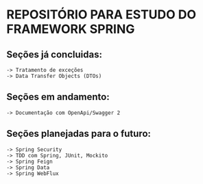 # REPOSITÓRIO PARA ESTUDO DO FRAMEWORK SPRING

## Seções já concluidas:
    -> Tratamento de exceções
    -> Data Transfer Objects (DTOs)

## Seções em andamento:
    -> Documentação com OpenApi/Swagger 2

## Seções planejadas para o futuro:
    -> Spring Security
    -> TDD com Spring, JUnit, Mockito
    -> Spring Feign
    -> Spring Data
    -> Spring WebFlux